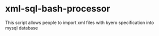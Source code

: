 # xml-sql-bash-processor

This script allows people to import xml files with kyero specification into mysql database
